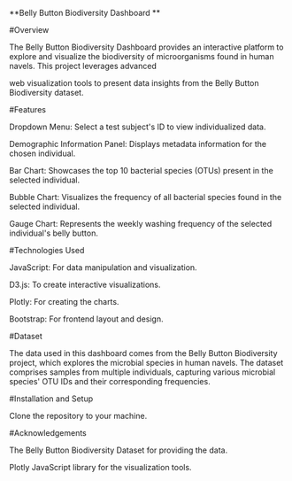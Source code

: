 **Belly Button Biodiversity Dashboard
**


#Overview


The Belly Button Biodiversity Dashboard provides an interactive platform to explore and visualize the biodiversity of microorganisms found in human navels. This project leverages advanced 

web visualization tools to present data insights from the Belly Button Biodiversity dataset.




#Features


Dropdown Menu: Select a test subject's ID to view individualized data.

Demographic Information Panel: Displays metadata information for the chosen individual.

Bar Chart: Showcases the top 10 bacterial species (OTUs) present in the selected individual.

Bubble Chart: Visualizes the frequency of all bacterial species found in the selected individual.

Gauge Chart: Represents the weekly washing frequency of the selected individual's belly button.



#Technologies Used


JavaScript: For data manipulation and visualization.

D3.js: To create interactive visualizations.

Plotly: For creating the charts.

Bootstrap: For frontend layout and design.



#Dataset


The data used in this dashboard comes from the Belly Button Biodiversity project, which explores the microbial species in human navels. The dataset comprises samples from multiple 
individuals, capturing various microbial species' OTU IDs and their corresponding frequencies.



#Installation and Setup


Clone the repository to your machine.



#Acknowledgements


The Belly Button Biodiversity Dataset for providing the data.

Plotly JavaScript library for the visualization tools.
